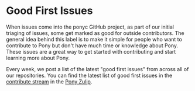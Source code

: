 # Good First Issues

When issues come into the ponyc GitHub project, as part of our initial triaging of issues, some get marked as good for outside contributors. The general idea behind this label is to make it simple for people who want to contribute to Pony but don't have much time or knowledge about Pony. These issues are a great way to get started with contributing and start learning more about Pony.

Every week, we post a list of the latest "good first issues" from across all of our repositories. You can find the latest list of good first issues in the [contribute stream](https://ponylang.zulipchat.com/#narrow/stream/192795-contribute-to-Pony) in the [Pony Zulip](https://ponylang.zulipchat.com).
